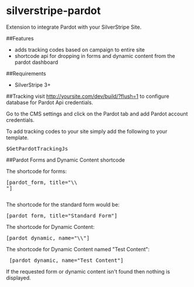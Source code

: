 # silverstripe-pardot

Extension to integrate Pardot with your SilverStripe Site.

##Features
* adds tracking codes based on campaign to entire site
* shortcode api for dropping in forms and dynamic content from the pardot dashboard

##Requirements
* SilverStripe 3+

##Tracking
visit http://yoursite.com/dev/build/?flush=1 to configure database for Pardot Api credentials.

Go to the CMS settings and click on the Pardot tab
and add Pardot account credentials.

To add tracking codes to your site simply add the following to your template. 
<pre>$GetPardotTrackingJs</pre>

##Pardot Forms and Dynamic Content shortcode


The shortcode for forms: 
<pre>[pardot_form, title="\\<Form Title\\>"]</pre>

The shortcode for the standard form would be:
<pre>[pardot_form, title="Standard Form"]</pre>

The shortcode for Dynamic Content:
<pre>[pardot_dynamic, name="\\<Dynamic Content Name\\>"]</pre>

The shortcode for Dynamic Content named "Test Content":
<pre> [pardot_dynamic, name="Test Content"] </pre>

If the requested form or dynamic content isn't found then nothing is displayed.